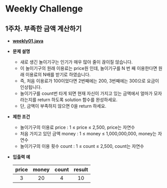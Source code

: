 # Weekly Challenge

## 1주차. 부족한 금액 계산하기

- **[weekly01.java](https://github.com/krhong23/programmers-algorithm/blob/master/WeeklyChallenge/weekly01.java)**
- **문제 설명**
  - 새로 생긴 놀이기구는 인기가 매우 많아 줄이 끊이질 않습니다.
  - 이 놀이기구의 원래 이용료는 price원 인데, 놀이기구를 N 번 째 이용한다면 원래 이용료의 N배를 받기로 하였습니다.
  - 즉, 처음 이용료가 100이었다면 2번째에는 200, 3번째에는 300으로 요금이 인상됩니다.
  - 놀이기구를 count번 타게 되면 현재 자신이 가지고 있는 금액에서 얼마가 모자라는지를 return 하도록 solution 함수를 완성하세요.
  - 단, 금액이 부족하지 않으면 0을 return 하세요.
- **제한 조건**
  - 놀이기구의 이용료 price : 1 ≤ price ≤ 2,500, price는 자연수
  - 처음 가지고 있던 금액 money : 1 ≤ money ≤ 1,000,000,000, money는 자연수
  - 놀이기구의 이용 횟수 count : 1 ≤ count ≤ 2,500, count는 자연수

- **입출력 예**

  | price  | money | count | result |
  | :----: | :----: |:----: |:----: |
  | 3    | 20  |4  |10  |